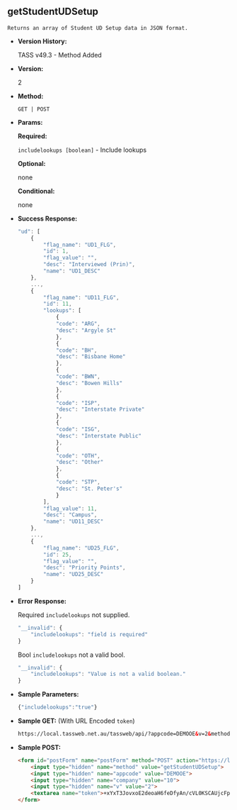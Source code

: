 **getStudentUDSetup**
----
	Returns an array of Student UD Setup data in JSON format.
	
* **Version History:**

	TASS v49.3 - Method Added

* **Version:**

	2

* **Method:**

	`GET | POST`
  
* **Params:**

   **Required:**
 
	`includelookups [boolean]` - Include lookups                    

   **Optional:**

	none

   **Conditional:**

	none

* **Success Response:**

    ```javascript
    "ud": [
		{
			"flag_name": "UD1_FLG",
			"id": 1,
			"flag_value": "",
			"desc": "Interviewed (Prin)",
			"name": "UD1_DESC"
		},
		...,
		{
			"flag_name": "UD11_FLG",
			"id": 11,
			"lookups": [
				{
				"code": "ARG",
				"desc": "Argyle St"
				},
				{
				"code": "BH",
				"desc": "Bisbane Home"
				},
				{
				"code": "BWN",
				"desc": "Bowen Hills"
				},
				{
				"code": "ISP",
				"desc": "Interstate Private"
				},
				{
				"code": "ISG",
				"desc": "Interstate Public"
				},
				{
				"code": "OTH",
				"desc": "Other"
				},
				{
				"code": "STP",
				"desc": "St. Peter's"
				}
			],
			"flag_value": 11,
			"desc": "Campus",
			"name": "UD11_DESC"
		},
		...,
		{
			"flag_name": "UD25_FLG",
			"id": 25,
			"flag_value": "",
			"desc": "Priority Points",
			"name": "UD25_DESC"
		}
	]
    ```
 
* **Error Response:**

    Required `includelookups` not supplied.
	```javascript
	"__invalid": {
		"includelookups": "field is required"
	}
	```
	
	Bool `includelookups` not a valid bool.
	```javascript
	"__invalid": {
		"includelookups": "Value is not a valid boolean."
	}
	```
    
* **Sample Parameters:**

	```javascript
	{"includelookups":"true"}
	```

* **Sample GET:** (With URL Encoded `token`)

	```HTML
	https://local.tassweb.net.au/tassweb/api/?appcode=DEMOOE&v=2&method=GetStudentUDSetup&token=%2BxYxT3JovxoE2deoaH6feDfyAn%2FcVL0KSCAUjcFpnXM%3D&company=10
	```
  
* **Sample POST:**

	```HTML
	<form id="postForm" name="postForm" method="POST" action="https://local.tassweb.net.au/tassweb/api/">
		<input type="hidden" name="method" value="getStudentUDSetup">
		<input type="hidden" name="appcode" value="DEMOOE">
		<input type="hidden" name="company" value="10">
		<input type="hidden" name="v" value="2">
		<textarea name="token">+xYxT3JovxoE2deoaH6feDfyAn/cVL0KSCAUjcFpnXM=</textarea>
	</form>
	```